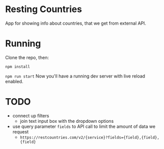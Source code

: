 # Resting Countries
App for showing info about countries, that we get from external API.

# Running
Clone the repo, then:

`npm install`

`npm run start`
Now you'll have a running dev server with live reload enabled.

# TODO
- connect up filters
  - join text input box with the dropdown options
- use query parameter `fields` to API call to limit the amount of data we request
  - `https://restcountries.com/v2/{service}?fields={field},{field},{field}`
